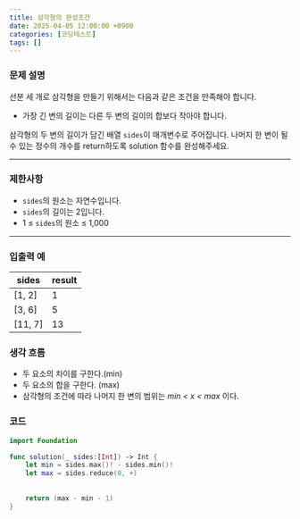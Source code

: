 ```yaml
---
title: 삼각형의 완성조건
date: 2025-04-05 12:00:00 +0900
categories: [코딩테스트]
tags: []
---
```


### **문제 설명**

선분 세 개로 삼각형을 만들기 위해서는 다음과 같은 조건을 만족해야 합니다.

- 가장 긴 변의 길이는 다른 두 변의 길이의 합보다 작아야 합니다.

삼각형의 두 변의 길이가 담긴 배열 `sides`이 매개변수로 주어집니다. 나머지 한 변이 될 수 있는 정수의 개수를 return하도록 solution 함수를 완성해주세요.

---

### 제한사항

- `sides`의 원소는 자연수입니다.
- `sides`의 길이는 2입니다.
- 1 ≤ `sides`의 원소 ≤ 1,000

---

### 입출력 예

| sides | result |
| --- | --- |
| [1, 2] | 1 |
| [3, 6] | 5 |
| [11, 7] | 13 |

<aside>

### 생각 흐름

- 두 요소의 차이를 구한다.(min)
- 두 요소의 합을 구한다. (max)
- 삼각형의 조건에 따라 나머지 한 변의 범위는 *min < x < max* 이다.
</aside>  

<aside>  


### 코드  


```swift
import Foundation

func solution(_ sides:[Int]) -> Int {
    let min = sides.max()! - sides.min()!
    let max = sides.reduce(0, +)
    
      
    return (max - min - 1)
}
```

</aside>

